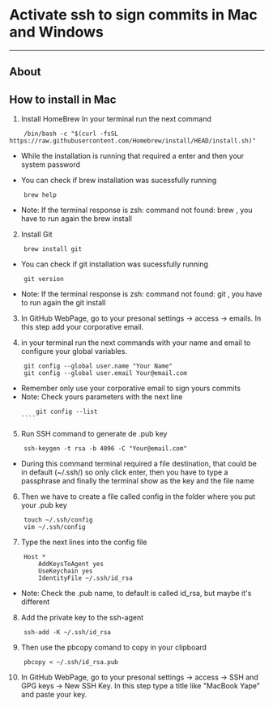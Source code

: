 # Activate ssh to sign commits in Mac and Windows

-----

## About 



## How to install in Mac

1. Install HomeBrew 
In your terminal run the next command
```
    /bin/bash -c "$(curl -fsSL https://raw.githubusercontent.com/Homebrew/install/HEAD/install.sh)"
```
* While the installation is running that required a enter and then your system password

* You can check if brew installation was sucessfully running 
```
    brew help
```
* Note: If the terminal response is zsh: command not found: brew , you have to run again the brew install

2. Install Git 
``` 
    brew install git
```
* You can check if git installation was sucessfully running 
```
    git version
```
* Note: If the terminal response is zsh: command not found: git , you have to run again the git install 

3. In GitHub WebPage, go to your presonal settings -> access -> emails. In this step add your corporative email. 

4. in your terminal run the next commands with your name and email to configure your global variables.
```
    git config --global user.name "Your Name"
    git config --global user.email Your@email.com
```
* Remember only use your corporative email to sign yours commits
* Note: Check yours parameters with the next line
    `````
        git config --list
    ````

5. Run SSH command to generate de .pub key
````
    ssh-keygen -t rsa -b 4096 -C "Your@email.com"
````
* During this command terminal required a file destination, that could be in default (~/.ssh/) so only click enter, then you have to type a passphrase and finally the terminal show as the key and the file name

6. Then we have to create a file called config in the folder where you put your .pub key
````
    touch ~/.ssh/config
    vim ~/.ssh/config  
````

7. Type the next lines into the config file
````
    Host *
        AddKeysToAgent yes
        UseKeychain yes
        IdentityFile ~/.ssh/id_rsa 
````
* Note: Check the .pub name, to default is called id_rsa, but maybe it's different

8. Add the private key to the ssh-agent
````
    ssh-add -K ~/.ssh/id_rsa
````

9. Then use the pbcopy comand to copy in your clipboard 
````
    pbcopy < ~/.ssh/id_rsa.pub
````

10. In GitHub WebPage, go to your presonal settings -> access -> SSH and GPG keys -> New SSH Key. In this step type a title like "MacBook Yape" and paste your key. 